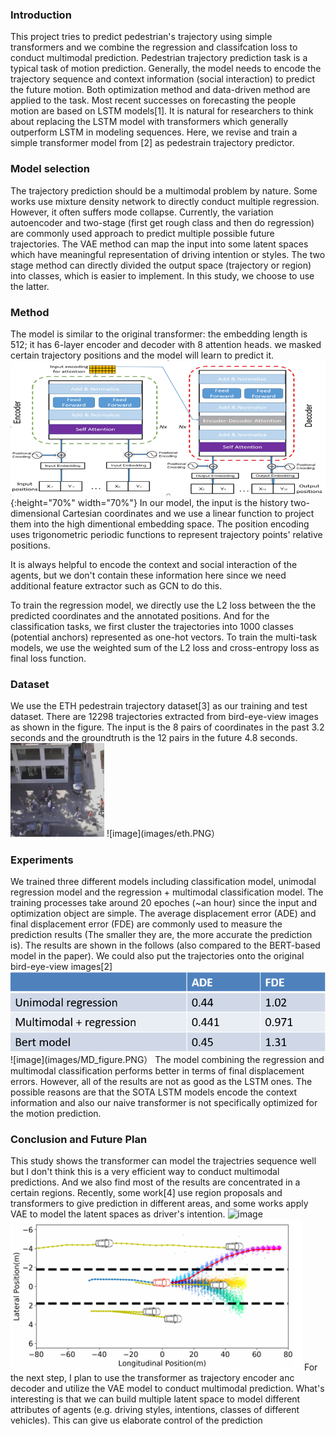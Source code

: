 ### Introduction
This project tries to predict pedestrian's trajectory using simple transformers and we combine the regression and classifcation loss to conduct multimodal prediction.
Pedestrian trajectory prediction task is a typical task of motion prediction. Generally, the model needs to encode the trajectory sequence and context information (social interaction) to predict the future motion. Both optimization method and data-driven method are applied to the task. Most recent successes on forecasting the people motion are based on LSTM models[1]. It is natural for researchers to think about replacing the LSTM model with transformers which generally outperform LSTM in modeling sequences. Here, we revise and train a simple transformer model from [2] as pedestrain trajectory predictor.

### Model selection
The trajectory prediction should be a multimodal problem by nature. Some works use mixture density network to directly conduct multiple regression. However, it often suffers mode collapse. Currently, the variation autoencoder and two-stage (first get rough class and then do regression) are commonly used approach to predict multiple possible future trajectories. The VAE method can map the input into some latent spaces which have meaningful representation of driving intention or styles. The two stage method can directly divided the output space (trajectory or region) into classes, which is easier to implement. In this study, we choose to use the latter.

### Method
The model is similar to the original transformer:  the embedding length is 512; it has 6-layer encoder and decoder with 8 attention heads.  we masked certain trajectory positions and the model will learn to predict it.
![image](images/TF_model.png){:height="70%" width="70%"}
In our model, the input is the history two-dimensional Cartesian coordinates and we use a linear function to project them into the high dimentional embedding space. The position encoding uses trigonometric periodic functions to represent trajectory points' relative positions.

It is always helpful to encode the context and social interaction of the agents, but we don't contain these information here since we need additional feature extractor such as GCN to do this. 

To train the regression model, we directly use the L2 loss between the the predicted coordinates and the annotated positions. And for the classification tasks, we first cluster the trajectories into 1000 classes (potential anchors) represented as one-hot vectors. To train the multi-task models, we use the weighted sum of the L2 loss and cross-entropy loss as final loss function.

### Dataset

We use the ETH pedestrain trajectory dataset[3] as our training and test dataset. There are 12298 trajectories extracted from bird-eye-view images as shown in the figure. The input is the 8 pairs of coordinates in the past 3.2 seconds and the groundtruth is the 12 pairs in the future 4.8 seconds.  
<img width="150" height="150" src="https://github.com/jrcblue/cs496prejrc.github.io/blob/gh-pages/images/eth.PNG"/>
![image](images/eth.PNG）
### Experiments

We trained three different models including classification model, unimodal regression model and the regression + multimodal classification model. The training processes take around 20 epoches (~an hour) since the input and optimization object are simple. The average displacement error (ADE) and final displacement error (FDE) are commonly used to measure the prediction results (The smaller they are, the more accurate the prediction is). The results are shown in the follows (also compared to the BERT-based model in the paper). We could also put the trajectories onto the original bird-eye-view images[2]
![image](images/results.PNG)
![image](images/MD_figure.PNG）
The model combining the regression and multimodal classification performs better in terms of final displacement errors. However, all of the results are not as good as the LSTM ones. The possible reasons are that the SOTA LSTM models encode the context information and also our naive transformer is not specifically optimized for the motion prediction. 

### Conclusion and Future Plan
This study shows the transformer can model the trajectries sequence well but I don't think this is a very efficient way to conduct multimodal predictions. And we also find most of the results are concentrated in a certain regions. Recently, some work[4] use region proposals and transformers to give prediction in different areas, and some works apply VAE to model the latent spaces as driver's intention.
![image](images/region_proposal.PNG)
![image](images/VAE.PNG)
For the next step, I plan to use the transformer as trajectory encoder anc decoder and utilize the VAE model to conduct multimodal prediction. What's interesting is that we can build multiple latent space to model different attributes of agents (e.g. driving styles, intentions, classes of different vehicles). This can give us elaborate control of the prediction
 




